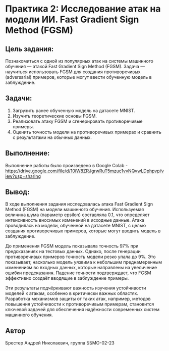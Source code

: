 # Практика 2: Исследование атак на модели ИИ. Fast Gradient Sign Method (FGSM)


## Цель задания:

Познакомиться с одной из популярных атак на системы машинного обучения — атакой Fast Gradient
Sign Method (FGSM). Задача — научиться использовать FGSM для создания противоречивых (adversarial)
примеров, которые могут ввести обученную модель в заблуждение.

## Задачи:

1. Загрузить ранее обученную модель на датасете MNIST.
2. Изучить теоретические основы FGSM.
3. Реализовать атаку FGSM и сгенерировать противоречивые примеры.
4. Оценить точность модели на противоречивых примерах и сравнить с результатами на обычных данных.

## Выполнение:

Выполнение работы было произведено в Google Colab - https://drive.google.com/file/d/10iW8ZRJgrwRuT5mzuc1vvNQvwLDphpvp/view?usp=sharing

## Вывод:

В ходе выполнения задания исследовалась атака Fast Gradient Sign Method (FGSM) на модели машинного обучения. Используемая величина шума (параметр epsilon) составляла 0.1, что определяет интенсивность вносимых изменений в исходные данные. Атака проводилась на модели, обученной на датасете MNIST, с целью создания противоречивых примеров, которые могут вводить модель в заблуждение.

До применения FGSM модель показывала точность 97% при предсказаниях на тестовых данных. Однако, после генерации противоречивых примеров точность модели резко упала до 9%. Это показывает, насколько модель уязвима к небольшим преднамеренным изменениям во входных данных, которые направлены на увеличение ошибки предсказания. Падение точности подтверждает, что FGSM эффективно создаёт вводящие в заблуждение примеры.

Эти результаты подчёркивают важность изучения устойчивости моделей к атакам, особенно в критически важных областях. Разработка механизмов защиты от таких атак, например, методов повышения устойчивости к противоречивым примерам, становится ключевой задачей для обеспечения надёжности современных систем машинного обучения.

## Автор

Брестер Андрей Николаевич, группа ББМО-02-23
